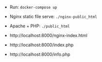 * Run: `docker-compose up`
* Nginx static file serve: `./nginx-public_html`
* Apache + PHP: `./public_html`

* http://localhost:8000/nginx-index.html
* http://localhost:8000/index.php
* http://localhost:8000/info.php
